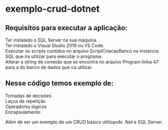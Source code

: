 # exemplo-crud-dotnet
## Requisitos para executar a aplicação:

Ter instalado o SQL Server na sua máquina.  
Ter instalado o Visual Studio 2019 ou VS Code.  
Executar os scripts contidos no arquivo ScriptCriacaoBanco na instancia SQL que ira utilizar para executar o programa.  
Alterar a string de conexão que se encontra no arquivo Program linha 47 para a do banco de dados que ira utilizar.  

## Nesse código temos exemplo de:
Tomadas de decisões  
Laços de repetição  
Operadores lógicos  
Encapsulamento  

Além de ser um exemplo de um CRUD básico utilizando .Net e SQL Server.